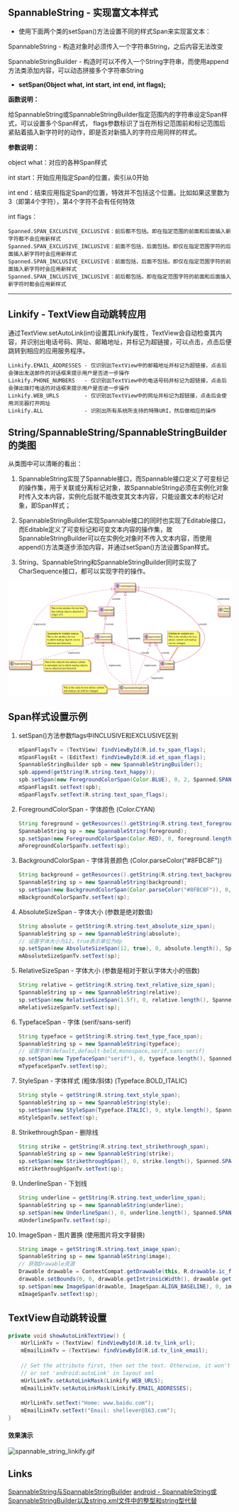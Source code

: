 ## SpannableString - 实现富文本样式

* 使用下面两个类的setSpan()方法设置不同的样式Span来实现富文本：

SpannableString - 构造对象时必须传入一个字符串String，之后内容无法改变

SpannableStringBuilder - 构造时可以不传入一个String字符串，而使用append方法类添加内容，可以动态拼接多个字符串String

* **setSpan(Object what, int start, int end, int flags);**

**函数说明：**

给SpannableString或SpannableStringBuilder指定范围内的字符串设定Span样式，可以设置多个Span样式，
flags参数标识了当在所标记范围前和标记范围后紧贴着插入新字符时的动作，即是否对新插入的字符应用同样的样式。

**参数说明：**

object what：对应的各种Span样式

int start：开始应用指定Span的位置，索引从0开始

int end：结束应用指定Span的位置，特效并不包括这个位置。比如如果这里数为3（即第4个字符），第4个字符不会有任何特效

int flags：

```
Spanned.SPAN_EXCLUSIVE_EXCLUSIVE：前后都不包括。即在指定范围的前面和后面插入新字符都不会应用新样式 
Spanned.SPAN_EXCLUSIVE_INCLUSIVE：前面不包括，后面包括。即仅在指定范围字符的后面插入新字符时会应用新样式
Spanned.SPAN_INCLUSIVE_EXCLUSIVE：前面包括，后面不包括。即仅在指定范围字符的前面插入新字符时会应用新样式
Spanned.SPAN_INCLUSIVE_INCLUSIVE：前后都包括。即在指定范围字符的前面和后面插入新字符时都会应用新样式
```

----

## Linkify - TextView自动跳转应用

通过TextView.setAutoLink(int)设置其Linkify属性，TextView会自动检查其内容，并识别出电话号码、网址、邮箱地址，并标记为超链接，可以点击，点击后便跳转到相应的应用服务程序。

```
Linkify.EMAIL_ADDRESSES - 仅识别出TextView中的邮箱地址并标记为超链接，点击后会弹出发送邮件的对话框来提示用户是否进一步操作
Linkify.PHONE_NUMBERS   - 仅识别出TextView中的电话号码并标记为超链接，点击后会弹出拨打电话的对话框来提示用户是否进一步操作
Linkify.WEB_URLS        - 仅识别出TextView中的网址并标记为超链接，点击后会使用浏览器打开网址
Linkify.ALL             - 识别出所有系统所支持的特殊URI，然后做相应的操作
```

## String/SpannableString/SpannableStringBuilder的类图

从类图中可以清晰的看出：

1. SpannableString实现了Spannable接口，而Spannable接口定义了可变标记的操作集，用于关联或分离标记对象，故SpannableString必须在实例化对象时传入文本内容，实例化后就不能改变其文本内容，只能设置文本的标记对象，即Span样式；

2. SpannableStringBuilder实现Spannable接口的同时也实现了Editable接口，而Editable定义了可变标记和可变文本内容的操作集，故SpannableStringBuilder可以在实例化对象时不传入文本内容，而使用append()方法类逐步添加内容，并通过setSpan()方法设置Span样式。

3. String、SpannableString和SpannableStringBuilder同时实现了CharSequence接口，都可以实现字符的操作。

![uml_class_spannable_string.png](./docs/uml_class_spannable_string.png)

## Span样式设置示例

1. setSpan()方法参数flags中INCLUSIVE和EXCLUSIVE区别

    ```java
    mSpanFlagsTv = (TextView) findViewById(R.id.tv_span_flags);
    mSpanFlagsEt = (EditText) findViewById(R.id.et_span_flags);
    SpannableStringBuilder spb = new SpannableStringBuilder();
    spb.append(getString(R.string.text_happy));
    spb.setSpan(new ForegroundColorSpan(Color.BLUE), 0, 2, Spanned.SPAN_EXCLUSIVE_INCLUSIVE);
    mSpanFlagsEt.setText(spb);
    mSpanFlagsTv.setText(R.string.text_span_flags);
    ```

2. ForegroundColorSpan - 字体颜色 (Color.CYAN)

    ```java
    String foreground = getResources().getString(R.string.text_foreground_color_span);
    SpannableString sp = new SpannableString(foreground);
    sp.setSpan(new ForegroundColorSpan(Color.RED), 0, foreground.length(), Spanned.SPAN_EXCLUSIVE_EXCLUSIVE);
    mForegroundColorSpanTv.setText(sp);
    ```

3. BackgroundColorSpan - 字体背景颜色 (Color.parseColor("#8FBC8F"))

    ```java
    String background = getResources().getString(R.string.text_background_color_span);
    SpannableString sp = new SpannableString(background);
    sp.setSpan(new BackgroundColorSpan(Color.parseColor("#8FBC8F")), 0, background.length(), Spanned.SPAN_EXCLUSIVE_EXCLUSIVE);
    mBackgroundColorSpanTv.setText(sp);
    ```

4. AbsoluteSizeSpan - 字体大小 (参数是绝对数值)

    ```java
    String absolute = getString(R.string.text_absolute_size_span);
    SpannableString sp = new SpannableString(absolute);
    // 设置字体大小为12，true表示单位为dp
    sp.setSpan(new AbsoluteSizeSpan(12, true), 0, absolute.length(), Spanned.SPAN_EXCLUSIVE_EXCLUSIVE);
    mAbsoluteSizeSpanTv.setText(sp);
    ```

5. RelativeSizeSpan - 字体大小 (参数是相对于默认字体大小的倍数)

    ```java
    String relative = getString(R.string.text_relative_size_span);
    SpannableString sp = new SpannableString(relative);
    sp.setSpan(new RelativeSizeSpan(1.5f), 0, relative.length(), Spanned.SPAN_EXCLUSIVE_EXCLUSIVE);
    mRelativeSizeSpanTv.setText(sp);
    ```

6. TypefaceSpan - 字体 (serif/sans-serif)

    ```java
    String typeface = getString(R.string.text_type_face_span);
    SpannableString sp = new SpannableString(typeface);
    // 设置字体(default,default-bold,monospace,serif,sans-serif)
    sp.setSpan(new TypefaceSpan("serif"), 0, typeface.length(), Spanned.SPAN_EXCLUSIVE_EXCLUSIVE);
    mTypefaceSpanTv.setText(sp);
    ```

7. StyleSpan - 字体样式 (粗体/斜体) (Typeface.BOLD_ITALIC)

    ```java
    String style = getString(R.string.text_style_span); 
    SpannableString sp = new SpannableString(style);
    sp.setSpan(new StyleSpan(Typeface.ITALIC), 0, style.length(), Spanned.SPAN_EXCLUSIVE_EXCLUSIVE);
    mStyleSpanTv.setText(sp);
    ```

8. StrikethroughSpan - 删除线

    ```java
    String strike = getString(R.string.text_strikethrough_span);
    SpannableString sp = new SpannableString(strike);
    sp.setSpan(new StrikethroughSpan(), 0, strike.length(), Spanned.SPAN_EXCLUSIVE_EXCLUSIVE);
    mStrikethroughSpanTv.setText(sp);
    ```

9. UnderlineSpan - 下划线

    ```java
    String underline = getString(R.string.text_underline_span);
    SpannableString sp = new SpannableString(underline);
    sp.setSpan(new UnderlineSpan(), 0, underline.length(), Spanned.SPAN_EXCLUSIVE_EXCLUSIVE);
    mUnderlineSpanTv.setText(sp);
    ```

10. ImageSpan - 图片置换 (使用图片将文字替换)

    ```java
    String image = getString(R.string.text_image_span);
    SpannableString sp = new SpannableString(image);
    // 获取Drawable资源
    Drawable drawable = ContextCompat.getDrawable(this, R.drawable.ic_face);
    drawable.setBounds(0, 0, drawable.getIntrinsicWidth(), drawable.getIntrinsicHeight());
    sp.setSpan(new ImageSpan(drawable, ImageSpan.ALIGN_BASELINE), 0, image.length(), Spanned.SPAN_EXCLUSIVE_EXCLUSIVE);
    mImageSpanTv.setText(sp);
    ```

## TextView自动跳转设置

```java
private void showAutoLinkTextView() {
    mUrlLinkTv = (TextView) findViewById(R.id.tv_link_url);
    mEmailLinkTv = (TextView) findViewById(R.id.tv_link_email);

    // Set the attribute first, then set the text. Otherwise, it won't work
    // or set 'android:autoLink' in layout xml
    mUrlLinkTv.setAutoLinkMask(Linkify.WEB_URLS);
    mEmailLinkTv.setAutoLinkMask(Linkify.EMAIL_ADDRESSES);

    mUrlLinkTv.setText("Home: www.baidu.com");
    mEmailLinkTv.setText("Email: shellever@163.com");
}
```

#### 效果演示

![spannable_string_linkify.gif](./docs/spannable_string_linkify.gif)

## Links

[SpannableString与SpannableStringBuilder][1]
[android - SpannableString或SpannableStringBuilder以及string.xml文件中的整型和string型代替][2]

[1]: http://blog.csdn.net/harvic880925/article/details/38984705
[2]: http://blog.csdn.net/fengkuanghun/article/details/7904284